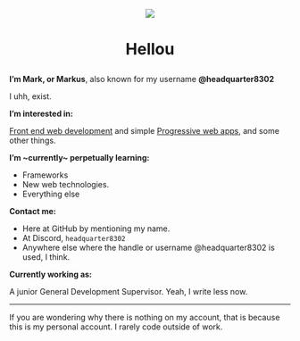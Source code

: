 <p align="center">
  <img src="https://github.githubassets.com/images/mona-loading-dark.gif" />
</p>

# <p align="center">Hellou</p>
  
**I’m Mark, or Markus**, also known for my username **@headquarter8302**

I uhh, exist.

**I’m interested in:**

[Front end web development](https://en.wikipedia.org/wiki/Front-end_web_development) and simple [Progressive web apps](https://en.wikipedia.org/wiki/Progressive_web_application), and some other things.

**I’m ~currently~ perpetually learning:**

- Frameworks
- New web technologies.
- Everything else

**Contact me:**

- Here at GitHub by mentioning my name.
- At Discord, `headquarter8302`
- Anywhere else where the handle or username @headquarter8302 is used, I think.

**Currently working as:**

A junior General Development Supervisor. Yeah, I write less now.

----

If you are wondering why there is nothing on my account, that is because this is my personal account. I rarely code outside of work.
